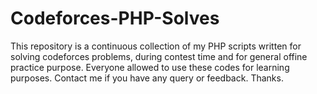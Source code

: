 # Codeforces-PHP-Solves
This repository is a continuous collection of my PHP scripts written for solving  codeforces problems, during contest time and for general offine practice purpose. Everyone allowed to use these codes for learning purposes. Contact me if you have any query or feedback. Thanks.
